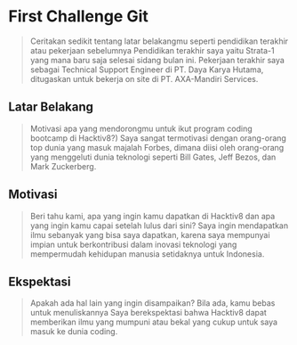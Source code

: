 # First Challenge Git

> Ceritakan sedikit tentang latar belakangmu seperti pendidikan terakhir atau pekerjaan sebelumnya
Pendidikan terakhir saya yaitu Strata-1 yang mana baru saja selesai sidang bulan ini. Pekerjaan terakhir saya sebagai Technical Support Engineer di PT. Daya Karya Hutama, ditugaskan untuk bekerja on site di PT. AXA-Mandiri Services.

## Latar Belakang

> Motivasi apa yang mendorongmu untuk ikut program coding bootcamp di Hacktiv8?)
Saya sangat termotivasi dengan orang-orang top dunia yang masuk majalah Forbes, dimana diisi oleh orang-orang yang menggeluti dunia teknologi seperti Bill Gates, Jeff Bezos, dan Mark Zuckerberg.

## Motivasi

> Beri tahu kami, apa yang ingin kamu dapatkan di Hacktiv8 dan apa yang ingin kamu capai setelah lulus dari sini?
Saya ingin mendapatkan ilmu sebanyak yang bisa saya dapatkan, karena saya mempunyai impian untuk berkontribusi dalam inovasi teknologi yang mempermudah kehidupan manusia setidaknya untuk Indonesia.

## Ekspektasi

> Apakah ada hal lain yang ingin disampaikan? Bila ada, kamu bebas untuk menuliskannya
Saya berekspektasi bahwa Hacktiv8 dapat memberikan ilmu yang mumpuni atau bekal yang cukup untuk saya masuk ke dunia coding.
